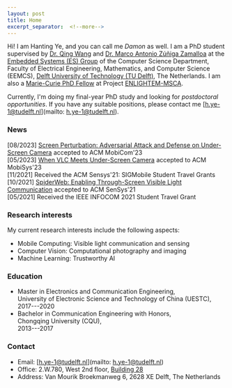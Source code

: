 ```yaml
---
layout: post
title: Home
excerpt_separator:  <!--more-->
---
```

Hi! I am Hanting Ye, and you can call me *Damon* as well. I am a PhD student supervised by <a href="https://www.st.ewi.tudelft.nl/qing/" target="_blank">Dr. Qing Wang</a> and <a href="https://www.st.ewi.tudelft.nl/marco/" target="_blank">Dr. Marco Antonio
Zúñiga Zamalloa</a> at the [Embedded Systems (ES) Group](https://www.tudelft.nl/ewi/over-de-faculteit/afdelingen/software-technology/embedded-systems/) of the Computer Science Department, Faculty of Electrical Engineering, Mathematics, and Computer Science (EEMCS), [Delft University of Technology (TU Delft)](https://www.tudelft.nl/en/), The Netherlands. I am also a [Marie-Curie PhD Fellow](https://enlightem.eu/people/damon-ye/) at Project [ENLIGHTEM-MSCA](https://enlightem.eu/).

Currently, I'm doing my final-year PhD study and looking for *postdoctoral opportunities*. If you have any suitable positions, please contact me [h.ye-1@tudelft.nl](mailto: h.ye-1@tudelft.nl).

### News
[08/2023]   [Screen Perturbation: Adversarial Attack and Defense on Under-Screen Camera](https://doi.org/10.1145/3570361.3613278) accepted to ACM MobiCom'23<br>
[05/2023]   [When VLC Meets Under-Screen Camera](https://doi.org/10.1145/3581791.3596855) accepted to ACM MobiSys'23<br>
[11/2021]   Received the ACM Sensys'21: SIGMobile Student Travel Grants<br>
[10/2021]   [SpiderWeb: Enabling Through-Screen Visible Light Communication](https://dl.acm.org/doi/10.1145/3485730.3485948) accepted to ACM SenSys'21<br>
[05/2021]   Received the IEEE INFOCOM 2021 Student Travel Grant

### Research interests

My current research interests include the following aspects:

* Mobile Computing: Visible light communication and sensing
* Computer Vision: Computational photography and imaging
* Machine Learning: Trustworthy AI


### Education

* Master in Electronics and Communication Engineering,  
University of Electronic Science and Technology of China (UESTC),  
2017---2020
* Bachelor in Communication Engineering with Honors,  
Chongqing University (CQU),  
2013---2017

### Contact

* Email: [h.ye-1@tudelft.nl](mailto: h.ye-1@tudelft.nl)
* Office: 2.W.780, West 2nd floor, [Building 28](https://iamap.tudelft.nl/poi/elektrotechniek-wiskunde-informatica/)
* Address: Van Mourik Broekmanweg 6, 2628 XE Delft, The Netherlands
